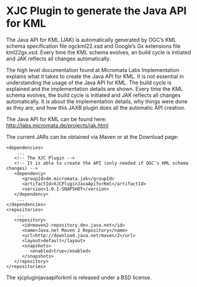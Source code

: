 # XJC Plugin to generate the Java API for KML
The Java API for KML (JAK) is automatically generated by OGC’s KML schema specification file ogckml22.xsd and Google’s Gx extensions file kml22gx.xsd. Every time the KML schema evolves, an build cycle is initiated and JAK reflects all changes automatically.

The high level documentation found at Micromata Labs Implementation explains what it takes to create the Java API for KML. It is not essential in understanding the usage of the Java API for KML. The build cycle is explained and the implementation details are shown. Every time the KML schema evolves, the build cycle is initiated and JAK reflects all changes automatically. It is about the implementation details, why things were done as they are, and how this JAXB plugin does all the automatic API creation.

The Java API for KML can be found here: http://labs.micromata.de/projects/jak.html

The current JARs can be obtained via Maven or at the Download page:
```
<dependencies>
    ...
   <!-- The XJC Plugin -->
   <!-- It is able to create the API (only needed if OGC's KML schema changes) -->
   <dependency>
      <groupId>de.micromata.jak</groupId>
      <artifactId>XJCPluginJavaApiforKml</artifactId>
      <version>1.0.1-SNAPSHOT</version>
   </dependency>
    ...
</dependencies>
<repositories>
    ...
   <repository>
      <id>maven2-repository.dev.java.net</id>
      <name>Java.net Maven 2 Repository</name>
      <url>http://download.java.net/maven/2</url>
      <layout>default</layout>
      <snapshots>
         <enabled>true</enabled>
      </snapshots>
   </repository>
</repositories>
```

The xjcpluginjavaapiforkml is released under a BSD license.
